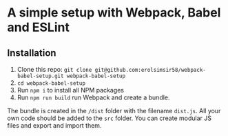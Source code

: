 # A simple setup with Webpack, Babel and ESLint

## Installation

1. Clone this repo: `git clone git@github.com:erolsimsir58/webpack-babel-setup.git webpack-babel-setup`
2. `cd webpack-babel-setup`
3. Run `npm i` to install all NPM packages
4. Run `npm run build` run Webpack and create a bundle.

The bundle is created in the `/dist` folder with the filename `dist.js`. All your own code should be added to the `src` folder. You can create modular JS files and export and import them.